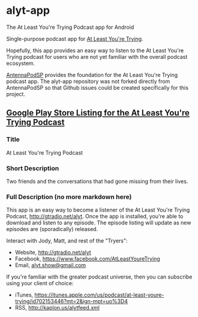 # alyt-app
The At Least You're Trying Podcast app for Android

Single-purpose podcast app for [At Least You're Trying](http://gtradio.net/alyt).

Hopefully, this app provides an easy way to listen to the At Least You're Trying podcast for users who are not yet familiar with the overall podcast ecosystem.

[AntennaPodSP](https://github.com/danieloeh/AntennaPodSP) provides the foundation for the At Least You're Trying podcast app.
The alyt-app repository was not forked directly from AntennaPodSP so that Github issues could be created specifically for this project.

## [Google Play Store Listing for the At Least You're Trying Podcast](https://play.google.com/store/apps/details?id=de.danoeh.antennapodsp.alyt)

### Title
At Least You're Trying Podcast

### Short Description
Two friends and the conversations that had gone missing from their lives.

### Full Description (no more markdown here)
This app is an easy way to become a listener of the At Least You're Trying Podcast, http://gtradio.net/alyt.
Once the app is installed, you're able to download and listen to any episode.
The episode listing will update as new episodes are (sporadically) released.

Interact with Jody, Matt, and rest of the "Tryers":
- Website, http://gtradio.net/alyt
- Facebook, https://www.facebook.com/AtLeastYoureTrying
- Email, alyt.show@gmail.com

If you're familiar with the greater podcast universe, then you can subscribe using your client of choice:
- iTunes, https://itunes.apple.com/us/podcast/at-least-youre-trying/id702153446?mt=2&ign-mpt=uo%3D4
- RSS, http://kaplon.us/alytfeed.xml
